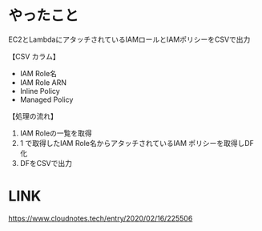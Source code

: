 # やったこと
EC2とLambdaにアタッチされているIAMロールとIAMポリシーをCSVで出力

【CSV カラム】

* IAM Role名
* IAM Role ARN
* Inline Policy
* Managed Policy

【処理の流れ】

1.  IAM Roleの一覧を取得  
2.  1 で取得したIAM Role名からアタッチされているIAM ポリシーを取得しDF化  
3.  DFをCSVで出力  

# LINK

https://www.cloudnotes.tech/entry/2020/02/16/225506
